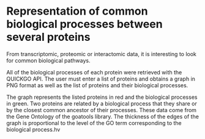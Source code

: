 # Representation of common biological processes between several proteinsFrom transcriptomic, proteomic or interactomic data, it is interesting to look for common biological pathways.All of the biological processes of each protein were retrieved with the QUICKGO API.The user must enter a list of proteins and obtains a graph in PNG format as well as the list of proteins and their biological processes.The graph represents the listed proteins in red and the biological processes in green. Two proteins are related by a biological process that they share or by the closest common ancestor of their processes. These data come from the Gene Ontology of the goatools library. The thickness of the edges of the graph is proportional to the level of the GO term corresponding to the biological process.hv